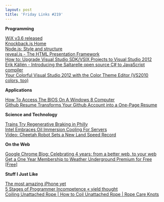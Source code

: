 ```yaml
---
layout: post
title: 'Friday Links #219'
---
```

**Programming**

[WiX v3.6 released](http://robmensching.com/blog/posts/2012/9/3/WiX-v3.6-released)   
[Knockback.js Home](http://kmalakoff.github.com/knockback/)   
[Node.js: Style and structure](http://caolanmcmahon.com/posts/nodejs_style_and_structure/)   
[reveal.js - The HTML Presentation Framework](http://lab.hakim.se/reveal-js/#/)   
[How to: Upgrade Visual Studio SDK/VSIX Projects to Visual Studio 2012](http://msdn.microsoft.com/en-us/library/hh567449.aspx)   
[Erik Källén - Introducing the Saltarelle open source C# to JavaScript compiler](http://www.erik-kallen.se/blog/saltarelle-open-source-c-to-javascript-compiler)   
[Your Colorful Visual Studio 2012 with the Color Theme Editor (VS2010 colors, too)](http://www.hanselman.com/blog/YourColorfulVisualStudio2012WithTheColorThemeEditorVS2010ColorsToo.aspx)

**Applications**

[How To Access The BIOS On A Windows 8 Computer](http://www.makeuseof.com/tag/how-to-access-the-bios-on-a-windows-8-computer/)   
[Github Resume Transforms Your Github Account into a One-Page Resume](http://lifehacker.com/5940553/github-resume-transforms-your-github-account-into-a-one+page-resume)

**Science and Technology**

[Trains Try Regenerative Braking in Philly](http://www.wired.com/autopia/2012/09/trains-regen-philadelphia/)   
[Intel Embraces Oil Immersion Cooling For Servers](http://hardware.slashdot.org/story/12/09/04/2249222/intel-embraces-oil-immersion-cooling-for-servers)   
[Video: Cheetah Robot Sets a New Land Speed Record](http://www.popsci.com/technology/article/2012-09/video-cheetah-robot-sets-new-land-speed-record)

**On the Web**

[Google Chrome Blog: Celebrating 4 years: from a better web, to your web](http://chrome.blogspot.co.uk/2012/09/fourth-birthday.html)   
[Get a One Year Membership to Weather Underground Premium for Free [Free]](http://lifehacker.com/5940264/get-a-one-year-membership-to-weather-underground-premium-for-free)

**Stuff I Just Like**

[The most amazing iPhone yet](http://www.makeuseof.com/tech-fun/the-most-amazing-iphone-yet/)   
[5 Stages of Programmer Incompetence « yield thought](http://coderoom.wordpress.com/2010/03/19/5-stages-of-programmer-incompetence/)   
[Coiling Unattached Rope | How to Coil Unattached Rope | Rope Care Knots](http://www.animatedknots.com/coiling/index.php)
